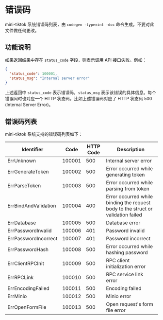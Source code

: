 # 错误码

mini-tiktok 系统错误码列表，由 `codegen -type=int -doc` 命令生成，不要对此文件做任何更改。

## 功能说明

如果返回结果中存在 `status_code` 字段，则表示调用 API 接口失败。例如：

```json
{
  "status_code": 100001,
  "status_msg": "Internal server error"
}
```

上述返回中 `status_code` 表示错误码，`status_msg` 表示该错误的具体信息。每个错误同时也对应一个 HTTP 状态码，比如上述错误码对应了 HTTP 状态码 500 (Internal Server Error)。

## 错误码列表

mini-tiktok 系统支持的错误码列表如下：

| Identifier | Code | HTTP Code | Description |
| ---------- | ---- | --------- | ----------- |
| ErrUnknown | 100001 | 500 | Internal server error |
| ErrGenerateToken | 100002 | 500 | Error occurred while generating token |
| ErrParseToken | 100003 | 500 | Error occurred while parsing from token |
| ErrBindAndValidation | 100004 | 400 | Error occurred while binding the request body to the struct or validation failed |
| ErrDatabase | 100005 | 500 | Database error |
| ErrPasswordInvalid | 100006 | 401 | Password invalid |
| ErrPasswordIncorrect | 100007 | 401 | Password incorrect |
| ErrPasswordHash | 100008 | 500 | Error occurred while hashing password |
| ErrClientRPCInit | 100009 | 500 | RPC client initialization error |
| ErrRPCLink | 100010 | 500 | RPC service link error |
| ErrEncodingFailed | 100011 | 500 | Encoding failed |
| ErrMinio | 100012 | 500 | Minio error |
| ErrOpenFormFile | 100013 | 500 | Open request's form file error |

